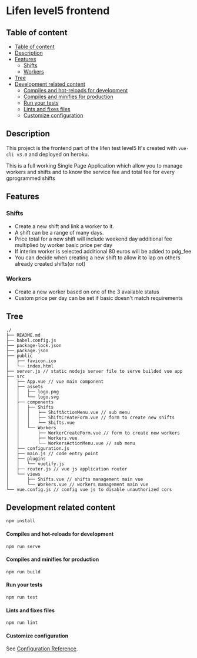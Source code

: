 # Lifen level5 frontend
## Table of content
 * [Table of content](#table-of-content)
 * [Description](#description)
 * [Features](#features)
   * [Shifts](#shifts)
   * [Workers](#workers)
 * [Tree](#tree)
 * [Development related content](#development-related-content)
   * [Compiles and hot-reloads for development](#compiles-and-hot-reloads-for-development)
   * [Compiles and minifies for production](#compiles-and-minifies-for-production)
   * [Run your tests](#run-your-tests)
   * [Lints and fixes files](#lints-and-fixes-files)
   * [Customize configuration](#customize-configuration)


## Description
This project is the frontend part of the lifen test level5
It's created with `vue-cli v3.0` and deployed on heroku.

This is a full working Single Page Application which allow you to manage workers and shifts and to know the service fee and total fee for every gprogrammed shifts

## Features

### Shifts
- Create a new shift and link a worker to it.
- A shift can be a range of many days.
- Price total for a new shift will include weekend day additional fee multiplied by worker basic price per day
- If interim worker is selected additional 80 euros will be added to pdg_fee
- You can decide when creating a new shift to allow it to lap on others already created shifts(or not)

### Workers
- Create a new worker based on one of the 3 available status
- Custom price per day can be set if basic doesn't match requirements

## Tree
``` 
./
├── README.md
├── babel.config.js
├── package-lock.json
├── package.json
├── public
│   ├── favicon.ico
│   └── index.html
├── server.js // static nodejs server file to serve builded vue app
├── src
│   ├── App.vue // vue main component
│   ├── assets
│   │   ├── logo.png
│   │   └── logo.svg
│   ├── components
│   │   ├── Shifts
│   │   │   ├── ShiftActionMenu.vue // sub menu
│   │   │   ├── ShiftCreateForm.vue // form to create new shifts
│   │   │   └── Shifts.vue
│   │   └── Workers 
│   │       ├── WorkerCreateForm.vue // form to create new workers
│   │       ├── Workers.vue
│   │       └── WorkersActionMenu.vue // sub menu
│   ├── configuration.js
│   ├── main.js // code entry point
│   ├── plugins
│   │   └── vuetify.js 
│   ├── router.js // vue js application router
│   └── views
│       ├── Shifts.vue // shifts management main vue
│       └── Workers.vue // workers management main vue
└── vue.config.js // config vue js to disable unauthorized cors

```
## Development related content

```
npm install
```

#### Compiles and hot-reloads for development
```
npm run serve
```

#### Compiles and minifies for production
```
npm run build
```

#### Run your tests
```
npm run test
```

#### Lints and fixes files
```
npm run lint
```

#### Customize configuration
See [Configuration Reference](https://cli.vuejs.org/config/).
